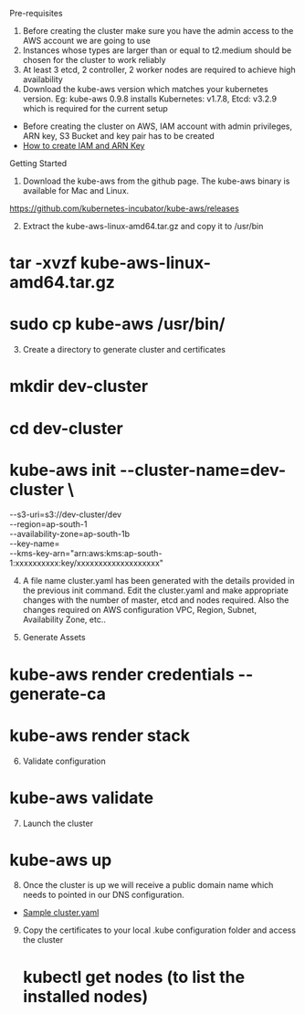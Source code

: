 Pre-requisites
1. Before creating the cluster make sure you have the admin access to the AWS account we are going to use
2. Instances whose types are larger than or equal to t2.medium should be chosen for the cluster to work reliably
3. At least 3 etcd, 2 controller, 2 worker nodes are required to achieve high availability
4. Download the kube-aws version which matches your kubernetes version. Eg: kube-aws 0.9.8 installs Kubernetes: v1.7.8, Etcd: v3.2.9 which is required for the current setup

* Before creating the cluster on AWS, IAM account with admin privileges, ARN key, S3 Bucket and key pair has to be created
* [How to create IAM and ARN Key](https://kubernetes.io/docs/tasks/tools/install-kubectl/)

Getting Started

1. Download the kube-aws from the github page. The kube-aws binary is available for Mac and Linux. 

https://github.com/kubernetes-incubator/kube-aws/releases

2. Extract the kube-aws-linux-amd64.tar.gz and copy it to /usr/bin

# tar -xvzf kube-aws-linux-amd64.tar.gz 
# sudo cp kube-aws /usr/bin/

3. Create a directory to generate cluster and certificates
# mkdir dev-cluster
# cd dev-cluster
# kube-aws init --cluster-name=dev-cluster \
--s3-uri=s3://dev-cluster/dev \
--region=ap-south-1 \
--availability-zone=ap-south-1b \
--key-name=<key-pair-name> \
--kms-key-arn="arn:aws:kms:ap-south-1:xxxxxxxxxx:key/xxxxxxxxxxxxxxxxxxx"

4. A file name cluster.yaml has been generated with the details provided in the previous init command.
   Edit the cluster.yaml and make appropriate changes with the number of master, etcd and nodes required.
   Also the changes required on AWS configuration VPC, Region, Subnet, Availability Zone, etc..

5. Generate Assets
# kube-aws render credentials --generate-ca
# kube-aws render stack

6. Validate configuration

# kube-aws validate

7. Launch the cluster

# kube-aws up

8. Once the cluster is up we will receive a public domain name which needs to pointed in our DNS configuration.
* [Sample cluster.yaml](https://github.com/egovernments/eGov-infraOps/blob/master/docs/cluster_yaml.md)


9. Copy the certificates to your local .kube configuration folder and access the cluster
   # kubectl get nodes (to list the installed nodes)



